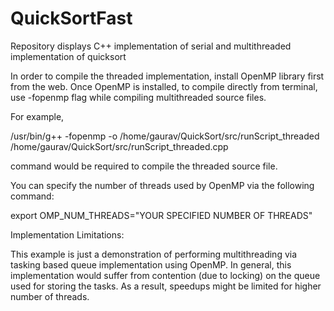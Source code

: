 # QuickSortFast
Repository displays C++ implementation of serial and multithreaded implementation of quicksort

In order to compile the threaded implementation, install OpenMP library first from the web. 
Once OpenMP is installed, to compile directly from terminal, use -fopenmp flag while compiling
multithreaded source files.

For example,

/usr/bin/g++ -fopenmp -o /home/gaurav/QuickSort/src/runScript_threaded /home/gaurav/QuickSort/src/runScript_threaded.cpp

command would be required to compile the threaded source file.

You can specify the number of threads used by OpenMP via the following command:

export OMP_NUM_THREADS="YOUR SPECIFIED NUMBER OF THREADS"

Implementation Limitations:

This example is just a demonstration of performing multithreading via tasking based queue implementation using OpenMP.
In general, this implementation would suffer from contention (due to locking) on the queue used for storing the tasks. 
As a result, speedups might be limited for higher number of threads. 
